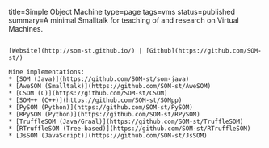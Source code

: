 title=Simple Object Machine
type=page
tags=vms
status=published
summary=A minimal Smalltalk for teaching of and research on Virtual Machines.
~~~~~~

[Website](http://som-st.github.io/) | [Github](https://github.com/SOM-st/)

Nine implementations:
* [SOM (Java)](https://github.com/SOM-st/som-java)
* [AweSOM (Smalltalk)](https://github.com/SOM-st/AweSOM)
* [CSOM (C)](https://github.com/SOM-st/CSOM)
* [SOM++ (C++)](https://github.com/SOM-st/SOMpp)
* [PySOM (Python)](https://github.com/SOM-st/PySOM)
* [RPySOM (Python)](https://github.com/SOM-st/RPySOM)
* [TruffleSOM (Java/Graal)](https://github.com/SOM-st/TruffleSOM)
* [RTruffleSOM (Tree-based)](https://github.com/SOM-st/RTruffleSOM)
* [JsSOM (JavaScript)](https://github.com/SOM-st/JsSOM)

